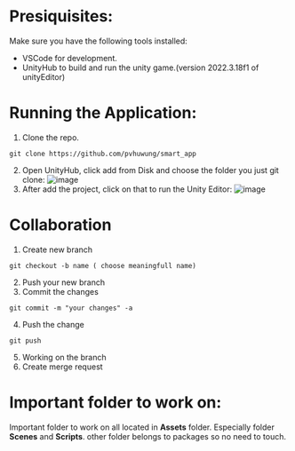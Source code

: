 # Presiquisites:
Make sure you have the following tools installed:
 - VSCode for development.
 - UnityHub to build and run the unity game.(version 2022.3.18f1 of unityEditor)

# Running the Application:
1. Clone the repo.
```
git clone https://github.com/pvhuwung/smart_app
```
2. Open UnityHub, click add from Disk and choose the folder you just git clone:
![image](https://github.com/HongQuan13/unityGame/assets/111102453/a56d0418-4797-4f65-aaae-707869575e41)
3. After add the project, click on that to run the Unity Editor: 
![image](https://github.com/HongQuan13/unityGame/assets/111102453/242f7cf2-253c-4611-aeea-33f6fbfa146c)
# Collaboration
1. Create new branch
```
git checkout -b name ( choose meaningfull name)
```
2. Push your new branch
3. Commit the changes
```
git commit -m "your changes" -a
```
4. Push the change
```
git push
```
5. Working on the branch
6. Create merge request

# Important folder to work on:
Important folder to work on all located in **Assets** folder. Especially folder **Scenes** and **Scripts**. other folder belongs to packages so no need to touch. 
